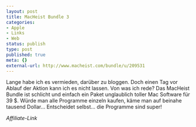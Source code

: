 ```yaml
---
layout: post
title: MacHeist Bundle 3
categories:
- Apple
- Links
- Web
status: publish
type: post
published: true
meta: {}
external-url: http://www.macheist.com/bundle/u/209531
---
```

Lange habe ich es vermieden, darüber zu bloggen. Doch einen Tag vor Ablauf der Aktion kann ich es nicht lassen. Von was ich rede? Das MacHeist Bundle ist schlicht und einfach ein Paket unglaublich toller Mac Software für 39 $. Würde man alle Programme einzeln kaufen, käme man auf beinahe tausend Dollar... 
Entscheidet selbst... die Programme sind super!

<em>Affiliate-Link</em>
